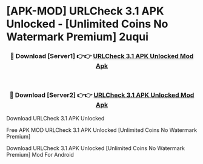 # [APK-MOD] URLCheck 3.1 APK Unlocked - [Unlimited Coins No Watermark Premium] 2uqui



<div align="center">
<h3>🔴 Download [Server1] 👉👉 <a href="https://momento.my/?title=URLCheck_3.1_APK_Unlocked">URLCheck 3.1 APK Unlocked Mod Apk</a></h3><br>

<h3>🔴 Download [Server2] 👉👉 <a href="https://momento.my/?title=URLCheck_3.1_APK_Unlocked">URLCheck 3.1 APK Unlocked Mod Apk</a></h3>
</div>



Download URLCheck 3.1 APK Unlocked 

Free APK MOD URLCheck 3.1 APK Unlocked [Unlimited Coins No Watermark Premium]

Download URLCheck 3.1 APK Unlocked [Unlimited Coins No Watermark Premium] Mod For Android
